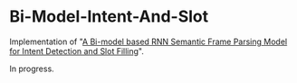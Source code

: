 # Bi-Model-Intent-And-Slot
Implementation of "[A Bi-model based RNN Semantic Frame Parsing Model for Intent Detection and Slot Filling](https://arxiv.org/abs/1812.10235)".



In progress.